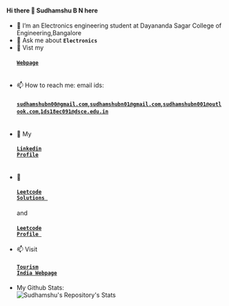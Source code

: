 #### Hi there 👋 Sudhamshu B N here
- 🌱 I’m an Electronics engineering student at Dayananda Sagar College of Engineering,Bangalore
- 💬 Ask me about <code><b>Electronics</b></code>
- 🌱 Vist my <h4><a href=https://sudhamshu091.github.io/><code>Webpage</code></a></h4><br>
- 📫 How to reach me: email ids:<h4><code>sudhamshubn00@gmail.com</code>,<code>sudhamshubn01@gmail.com</code>,<code>sudhamshubn001@outlook.com</code>,<code>1ds18ec091@dsce.edu.in</code></h4><br>
- 🔭 My <h4><a href=https://www.linkedin.com/in/sudhamshu-b-n-760bb7171/><code>Linkedin Profile</code></a></h4><br>
- 🔭  <h4><a href=https://github.com/sudhamshu091/Python-Solutions-for-LeetCode><code>Leetcode Solutions </code></a></h4> and <h4><a href=https://www.leetcode.com/Sudhamshu091/><code>Leetcode Profile </code></a></h4>
- 📫 Visit <h4><a href="https://sudhamshu091.github.io/tourismindia"><code>Tourism India Webpage</code></a></h4>
- My Github Stats:<br>
![Sudhamshu's Repository's Stats](https://github-readme-stats.vercel.app/api?username=Sudhamshu091&show_icons=true)<br>

